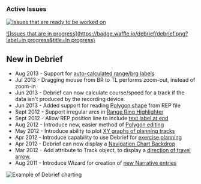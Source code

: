 ### Active Issues
[![Issues that are ready to be worked on](https://badge.waffle.io/debrief/debrief.png?label=ready&title=Ready)](http://waffle.io/debrief/debrief)

[![Issues that are in progress](https://badge.waffle.io/debrief/debrief.png?label=in progress&title=In progress)](http://waffle.io/debrief/debrief)

## New in Debrief

* Aug 2013 - Support for [auto-calculated range/brg labels](http://www.debrief.info/tutorial/drawing_features.html#ShowRangeCalc)
* Jul 2013 - Dragging mouse from BR to TL performs zoom-out, instead of zoom-in
* Jun 2013 - Debrief can now calculate course/speed for a track if the data isn't produced by the recording device.
* Jun 2013 - Added support for reading [Polygon shape](http://www.debrief.info/tutorial/reference.html#replay_annotation_format) from REP file
* Sept 2012 - Support irregular arcs in [Range Ring Highlighter](http://www.debrief.info/tutorial/controlling_time.html#highlight_modes)
* Sept 2012 - Allow REP position line to include [text label at end](http://www.debrief.info/tutorial/reference.html#replay_track_format)
* Aug 2012 - Introduce new, easier method of [Polygon editing](http://www.debrief.info/tutorial/drawing_features.html#the_polygon) 
* May 2012 - Introduce ability to plot [XY graphs of planning tracks](http://www.debrief.info/tutorial/ch08s04.html)
* Apr 2012 - Introduce capability to use Debrief for [exercise planning](http://www.debrief.info/tutorial/ExercisePlanning.html)
* Apr 2012 - Debrief can now display a [Navigation Chart Backdrop](http://www.debrief.info/tutorial/ChartBackdrops.html)
* Mar 2012 - Add attribute to Track object, to display a [direction of travel arrow](http://www.debrief.info/tutorial/formatting_data.html#sym_intervals).
* Aug 2011 - Introduce Wizard for creation of [new Narrative entries](http://www.debrief.info/tutorial/viewing_narratives.html#more_loading_narr)

![Example of Debrief charting](http://www.debrief.info/tutorial/figures/LandsEnd.png)

